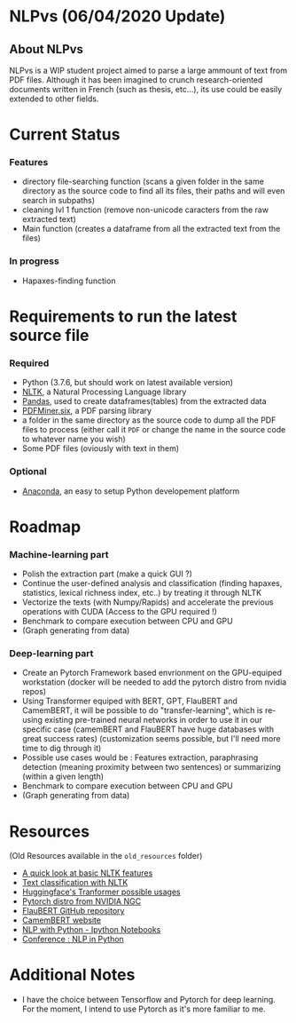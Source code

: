 # NLPvs (06/04/2020 Update)

<h2>About NLPvs</h2>

NLPvs is a WIP student project aimed to parse a large ammount of text from PDF files. Although it has been imagined to crunch research-oriented documents written in French (such as thesis, etc...), its use could be easily extended to other fields.

# Current Status 

<h3>Features</h3>

<ul>
  <li>directory file-searching function (scans a given folder in the same directory as the source code to find all its files, their paths and will even search in subpaths)</li>
  <li>cleaning lvl 1 function (remove non-unicode caracters from the raw extracted text)</li>
  <li>Main function (creates a dataframe from all the extracted text from the files)</li>
</ul>

<h3>In progress</h3>

<ul>
  <li>Hapaxes-finding function</li>
</ul>

# Requirements to run the latest source file

<h3>Required</h3>

<ul>
  <li>Python (3.7.6, but should work on latest available version)</li>
  <li><a href=https://www.nltk.org/>NLTK</a>, a Natural Processing Language library</li>
  <li><a href=https://pandas.pydata.org/>Pandas</a>, used to create dataframes(tables) from the extracted data</li>
  <li><a href=https://github.com/pdfminer/pdfminer.six#pdfminersix>PDFMiner.six</a>, a PDF parsing library</li>
  <li>a folder in the same directory as the source code to dump all the PDF files to process (either call it <code>PDF</code> or change the name in the source code to whatever name you wish)</li>
  <li>Some PDF files (oviously with text in them)</li>
</ul>

<h3>Optional</h3>

<ul>
  <li><a href=https://www.anaconda.com/>Anaconda</a>, an easy to setup Python developement platform</li> 
</ul>

# Roadmap

<h3>Machine-learning part</h3>

<ul>
  <li>Polish the extraction part (make a quick GUI ?)</li>
  <li>Continue the user-defined analysis and classification (finding hapaxes, statistics, lexical richness index, etc..) by treating it through NLTK</li>
  <li>Vectorize the texts (with Numpy/Rapids) and accelerate the previous operations with CUDA (Access to the GPU required !)</li>
  <li>Benchmark to compare execution between CPU and GPU</li>
  <li>(Graph generating from data)</li>
</ul>

<h3>Deep-learning part</h3>

<ul>
  <li>Create an Pytorch Framework based envrionment on the GPU-equiped workstation (docker will be needed to add the pytorch distro from nvidia repos)</li>
  <li>Using Transformer equiped with BERT, GPT, FlauBERT and CamemBERT, it will be possible to do "transfer-learning", which is re-using existing pre-trained neural networks in order to use it in our specific case (camemBERT and FlauBERT have huge databases with great success rates) (customization seems possible, but I'll need more time to dig through it)</li>
  <li>Possible use cases would be : Features extraction, paraphrasing detection (meaning proximity between two sentences) or summarizing (within a given length) </li>
  <li>Benchmark to compare execution between CPU and GPU</li>
  <li>(Graph generating from data)</li>
</ul>

# Resources

(Old Resources available in the <code>old_resources</code> folder)

<ul>
  <li><a href=https://www.nltk.org/book/ch01.html>A quick look at basic NLTK features</a></li>
  <li><a href=https://www.nltk.org/book/ch06.html/>Text classification with NLTK</a></li>
  <li><a href=https://huggingface.co/transformers/usage.html>Huggingface's Tranformer possible usages</a></li>
  <li><a href=https://ngc.nvidia.com/catalog/containers/nvidia:pytorch>Pytorch distro from NVIDIA NGC</a></li>
  <li><a href=https://github.com/getalp/Flaubert>FlauBERT GitHub repository</a></li>
  <li><a href=https://camembert-model.fr/>CamemBERT website</a></li>
  <li><a href=https://github.com/adashofdata/nlp-in-python-tutorial/>NLP with Python - Ipython Notebooks</a></li>
  <li><a href=https://www.youtube.com/watch?v=xvqsFTUsOmc>Conference : NLP in Python</a></li>
</ul>

# Additional Notes

<ul>
  <li>I have the choice between Tensorflow and Pytorch for deep learning. For the moment, I intend to use Pytorch as it's more familiar to me.</li>
</ul>

